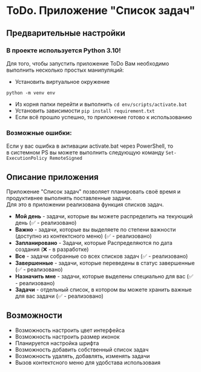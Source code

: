 # ToDo. Приложение "Список задач"
## Предварительные настройки
### **В проекте используется Python 3.10!**  
Для того, чтобы запустить приложение ToDo Вам необходимо выполнить несколько простых манипуляций:

* Установить виртуальное окружение
```commandline
python -m venv env
```
* Из корня папки перейти и выполнить `cd env/scripts/activate.bat`
* Установить зависимости `pip install requirement.txt `
* Если всё прошло успешно, то приложение готово к использованию

### Возможные ошибки:
Если у вас ошибка в активации activate.bat через PowerShell, то  
в системном PS вы можете выполнить следующую команду `Set-ExecutionPolicy RemoteSigned`

## Описание приложения
Приложение "Список задач" позволяет планировать своё время и продуктивнее выполнять поставленные задачи.  
Для это в приложении реализована функция списков задач. 
* **Мой день** - задачи, которые вы можете распределить на текующий день (✅ - реализовано)
* **Важно** - задачи, которые вы выделяете по степени важности (доступно из контектсного меню) (✅ - реализовано)
* **Запланировано** - Задачи, которые Распределяются по дата создания (❌ - в разработке)
* **Все** - задачи собранные со всех списков задач (✅ - реализовано)
* **Завершенные** - задачи, которые переведены в статус завершенные (✅ - реализовано)
* **Назначить мне** - задачи, которые выделены специально для вас (✅ - реализовано)
* **Задачи** - отдельный список, в котором вы можете хранить важные для вас задачи (✅ - реализовано)

## Возможности
* Возможность настроить цвет интерфейса
* Возможность настроить размер иконок
* Планируется настройка шрифта
* Возможность добавить собственный список задач
* Возможность удалять, добавлять, изменять задачи
* Вызов контектсного меню для удобстава использоваия

